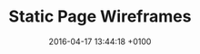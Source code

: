 ---
layout: post
title:  "Static Page Wireframes"
date:   2016-04-17 13:44:18 +0100
link: 'https://www.dropbox.com/s/4robkiyjtk0dvt8/Wireframes_WiP1.pdf?dl=0'
---